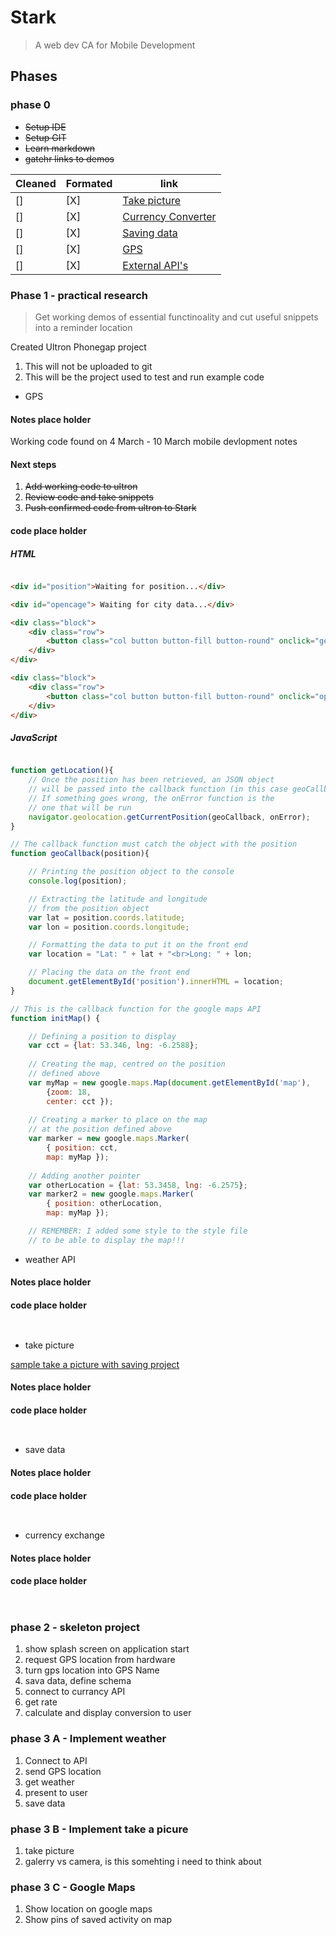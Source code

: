 # Stark

> A web dev CA for Mobile Development

## Phases 

### phase 0

- ~~Setup IDE~~ 
- ~~Setup GIT~~
- ~~Learn markdown~~ 
- ~~gatehr links to demos~~

Cleaned | Formated | link |
| --- | --- | --- |
|    []|    [X]| [ Take picture ](./Documents/Picture.md) |
|    []|     [X]| [ Currency Converter ](./Documents/Currencyconverter.md) |
|    []|     [X]| [ Saving data ](./Documents/Savingdata.md) |
|    []|     [X]| [ GPS  ](./Documents/GPS.md) |
|    []|     [X]| [ External API's ](./Documents/ExternalAPI.md) |


### Phase 1 - practical research 

> Get working demos of essential functinoality and cut useful snippets into a reminder location

Created Ultron Phonegap project 

1. This will not be uploaded to git 
2. This will be the project used to test and run example code

- GPS
#### Notes place holder 
Working code found on 4 March - 10 March mobile devlopment notes

#### Next steps

1. ~~Add working code to ultron~~
2. ~~Review code and take snippets~~
3. ~~Push confirmed code from ultron to Stark~~



#### code place holder 
##### HTML
```html

<div id="position">Waiting for position...</div>

<div id="opencage"> Waiting for city data...</div>

<div class="block">
    <div class="row">
        <button class="col button button-fill button-round" onclick="getLocation()"> tell me where you are!</button>
    </div>
</div>

<div class="block">
    <div class="row">
        <button class="col button button-fill button-round" onclick="openCage()"> City / Country </button>
    </div>
</div>                                         
```

##### JavaScript

```javascript 

function getLocation(){
    // Once the position has been retrieved, an JSON object
    // will be passed into the callback function (in this case geoCallback)
    // If something goes wrong, the onError function is the 
    // one that will be run
    navigator.geolocation.getCurrentPosition(geoCallback, onError);
}

// The callback function must catch the object with the position
function geoCallback(position){

    // Printing the position object to the console
    console.log(position);

    // Extracting the latitude and longitude
    // from the position object
    var lat = position.coords.latitude;
    var lon = position.coords.longitude;

    // Formatting the data to put it on the front end
    var location = "Lat: " + lat + "<br>Long: " + lon;

    // Placing the data on the front end
    document.getElementById('position').innerHTML = location;
}

// This is the callback function for the google maps API
function initMap() {

    // Defining a position to display
    var cct = {lat: 53.346, lng: -6.2588};
    
    // Creating the map, centred on the position 
    // defined above
    var myMap = new google.maps.Map(document.getElementById('map'),
        {zoom: 18,
        center: cct });
    
    // Creating a marker to place on the map
    // at the position defined above
    var marker = new google.maps.Marker(
        { position: cct,
        map: myMap });
    
    // Adding another pointer
    var otherLocation = {lat: 53.3458, lng: -6.2575};
    var marker2 = new google.maps.Marker(
        { position: otherLocation,
        map: myMap });

    // REMEMBER: I added some style to the style file
    // to be able to display the map!!!

```



- weather API 
#### Notes place holder 

#### code place holder 
```


```
- take picture 

[sample take a picture with saving project](https://github.com/apontejaj/Framework2) 
#### Notes place holder 

#### code place holder 
```


```
- save data 
#### Notes place holder 

#### code place holder 
```


```
- currency exchange 
#### Notes place holder 

#### code place holder 
```


```

### phase 2 - skeleton project 

1. show splash screen on application start 
2. request GPS location from hardware 
3. turn gps location into GPS Name 
4. sava data, define schema
5. connect to currancy API 
6. get rate 
7. calculate and display conversion to user 

### phase 3 A - Implement weather 
1. Connect to API 
2. send GPS location 
3. get weather 
4. present to user 
5. save data

### phase 3 B - Implement take a picure

1. take picture 
2. galerry vs camera, is this  somehting i need to think about 

### phase 3 C - Google Maps

1. Show location on google maps
2. Show pins of saved activity on map



